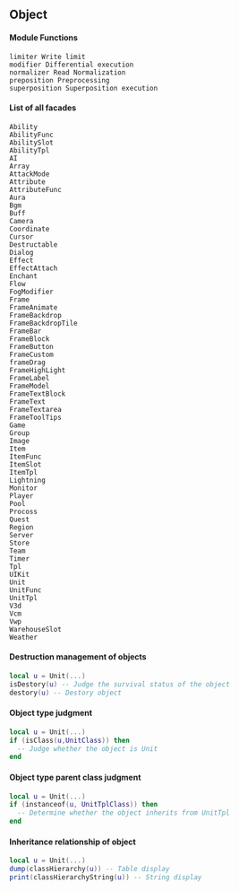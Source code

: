 ## Object

#### Module Functions

```text
limiter Write limit
modifier Differential execution
normalizer Read Normalization
preposition Preprocessing
superposition Superposition execution
```

#### List of all facades

```text
Ability
AbilityFunc
AbilitySlot
AbilityTpl
AI
Array
AttackMode
Attribute
AttributeFunc
Aura
Bgm
Buff
Camera
Coordinate
Cursor
Destructable
Dialog
Effect
EffectAttach
Enchant
Flow
FogModifier
Frame
FrameAnimate
FrameBackdrop
FrameBackdropTile
FrameBar
FrameBlock
FrameButton
FrameCustom
frameDrag
FrameHighLight
FrameLabel
FrameModel
FrameTextBlock
FrameText
FrameTextarea
FrameToolTips
Game
Group
Image
Item
ItemFunc
ItemSlot
ItemTpl
Lightning
Monitor
Player
Pool
Procoss
Quest
Region
Server
Store
Team
Timer
Tpl
UIKit
Unit
UnitFunc
UnitTpl
V3d
Vcm
Vwp
WarehouseSlot
Weather
```

#### Destruction management of objects

```lua
local u = Unit(...)
isDestory(u) -- Judge the survival status of the object
destory(u) -- Destory object
```

#### Object type judgment

```lua
local u = Unit(...)
if (isClass(u,UnitClass)) then
  -- Judge whether the object is Unit
end
```

#### Object type parent class judgment

```lua
local u = Unit(...)
if (instanceof(u, UnitTplClass)) then
  -- Determine whether the object inherits from UnitTpl
end
```

#### Inheritance relationship of object

```lua
local u = Unit(...)
dump(classHierarchy(u)) -- Table display
print(classHierarchyString(u)) -- String display
```

